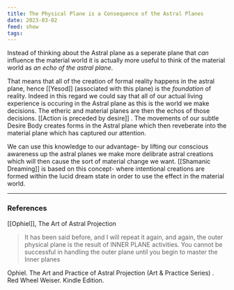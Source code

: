 ```yaml
---
title: The Physical Plane is a Consequence of the Astral Planes
date: 2023-03-02
feed: show
tags:
---
```


Instead of thinking about the Astral plane as a seperate plane that _can_ influence the material world it is actually more useful to think of the material world as _an echo of the astral plane_. 

That means that all of the creation of formal reality happens in the astral plane, hence [[Yesod]] (associated with this plane) is the _foundation_ of reality. Indeed in this regard we could say that all of our actual living experience is occuring in the Astral plane as this is the world we make decisions. The etheric and material planes are then the echos of those decisions. [[Action is preceded by desire]] . The movements of our subtle Desire Body creates forms in the Astral plane which then reveberate into the material plane which has captured our attention.

We can use this knowledge to our advantage- by lifting our conscious awareness up the astral planes we make more delibrate astral creations which will then cause the sort of material change we want. [[Shamanic Dreaming]] is based on this concept- where intentional creations are formed within the lucid dream state in order to use the effect in the material world. 

___
### References

[[Ophiel]], The Art of Astral Projection
>It has been said before, and I will repeat it again, and again, the outer physical plane is the result of INNER PLANE activities. You cannot be successful in handling the outer plane until you begin to master the Inner planes

Ophiel. The Art and Practice of Astral Projection (Art & Practice Series) . Red Wheel Weiser. Kindle Edition. 